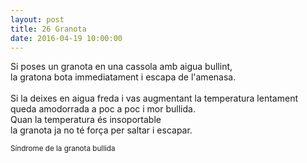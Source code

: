 ```yaml
---
layout: post
title: 26 Granota
date: 2016-04-19 10:00:00
---
```


Si poses un granota en una cassola amb aigua bullint,<br />
la gratona bota immediatament i escapa de l'amenasa.<br />
<br />
Si la deixes en aigua freda i vas augmentant la temperatura lentament<br />
queda amodorrada a poc a poc i mor bullida.<br />
Quan la temperatura és insoportable<br />
la granota ja no té força per saltar i escapar.<br />

<small>Síndrome de la granota bullida</small>
